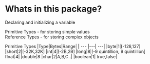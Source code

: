 # Whats in this package?

Declaring and initializing a variable

Primitive Types - for storing simple values\
Reference Types - for storing complex objects

Primitive Types
|Type|Bytes|Range|
| --- |---| ---|
|byte|1|[-128,127]
|short|2|[-32K,32K]
|int|4|[-2B,2B]
|long|8|[-9 quintillion, 9 quintillion]
float|4|
|double|8
|char|2|A,B,C..|
|boolean|1| true,false|